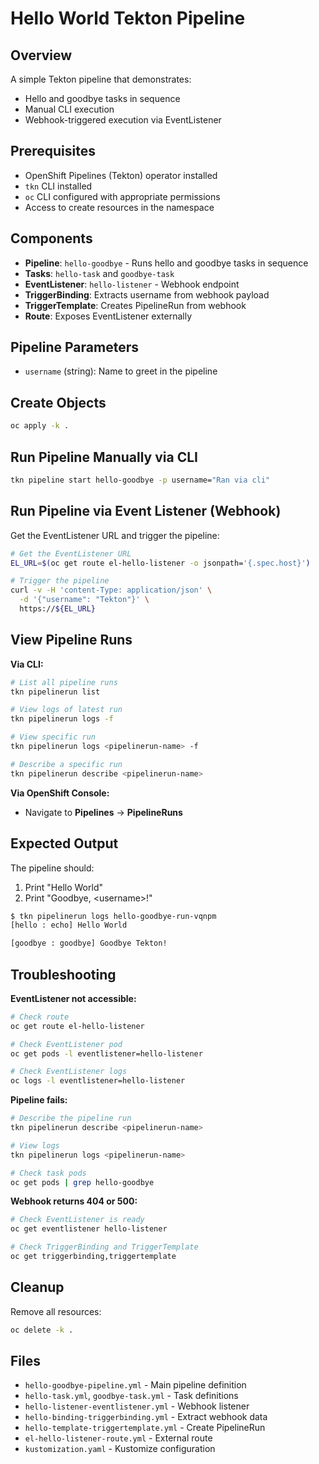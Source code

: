 # Hello World Tekton Pipeline

## Overview

A simple Tekton pipeline that demonstrates:
- Hello and goodbye tasks in sequence
- Manual CLI execution
- Webhook-triggered execution via EventListener

## Prerequisites

- OpenShift Pipelines (Tekton) operator installed
- `tkn` CLI installed
- `oc` CLI configured with appropriate permissions
- Access to create resources in the namespace

## Components

- **Pipeline**: `hello-goodbye` - Runs hello and goodbye tasks in sequence
- **Tasks**: `hello-task` and `goodbye-task`
- **EventListener**: `hello-listener` - Webhook endpoint
- **TriggerBinding**: Extracts username from webhook payload
- **TriggerTemplate**: Creates PipelineRun from webhook
- **Route**: Exposes EventListener externally

## Pipeline Parameters

- `username` (string): Name to greet in the pipeline

## Create Objects

```bash
oc apply -k .
```

## Run Pipeline Manually via CLI

```bash
tkn pipeline start hello-goodbye -p username="Ran via cli"
```

## Run Pipeline via Event Listener (Webhook)

Get the EventListener URL and trigger the pipeline:

```bash
# Get the EventListener URL
EL_URL=$(oc get route el-hello-listener -o jsonpath='{.spec.host}')

# Trigger the pipeline
curl -v -H 'content-Type: application/json' \
  -d '{"username": "Tekton"}' \
  https://${EL_URL}
```

## View Pipeline Runs

**Via CLI:**

```bash
# List all pipeline runs
tkn pipelinerun list

# View logs of latest run
tkn pipelinerun logs -f

# View specific run
tkn pipelinerun logs <pipelinerun-name> -f

# Describe a specific run
tkn pipelinerun describe <pipelinerun-name>
```

**Via OpenShift Console:**
- Navigate to **Pipelines** → **PipelineRuns**

## Expected Output

The pipeline should:
1. Print "Hello World"
2. Print "Goodbye, \<username\>!"

```bash
$ tkn pipelinerun logs hello-goodbye-run-vqnpm
[hello : echo] Hello World

[goodbye : goodbye] Goodbye Tekton!
```

## Troubleshooting

**EventListener not accessible:**

```bash
# Check route
oc get route el-hello-listener

# Check EventListener pod
oc get pods -l eventlistener=hello-listener

# Check EventListener logs
oc logs -l eventlistener=hello-listener
```

**Pipeline fails:**

```bash
# Describe the pipeline run
tkn pipelinerun describe <pipelinerun-name>

# View logs
tkn pipelinerun logs <pipelinerun-name>

# Check task pods
oc get pods | grep hello-goodbye
```

**Webhook returns 404 or 500:**

```bash
# Check EventListener is ready
oc get eventlistener hello-listener

# Check TriggerBinding and TriggerTemplate
oc get triggerbinding,triggertemplate
```

## Cleanup

Remove all resources:

```bash
oc delete -k .
```

## Files

- `hello-goodbye-pipeline.yml` - Main pipeline definition
- `hello-task.yml`, `goodbye-task.yml` - Task definitions
- `hello-listener-eventlistener.yml` - Webhook listener
- `hello-binding-triggerbinding.yml` - Extract webhook data
- `hello-template-triggertemplate.yml` - Create PipelineRun
- `el-hello-listener-route.yml` - External route
- `kustomization.yaml` - Kustomize configuration
